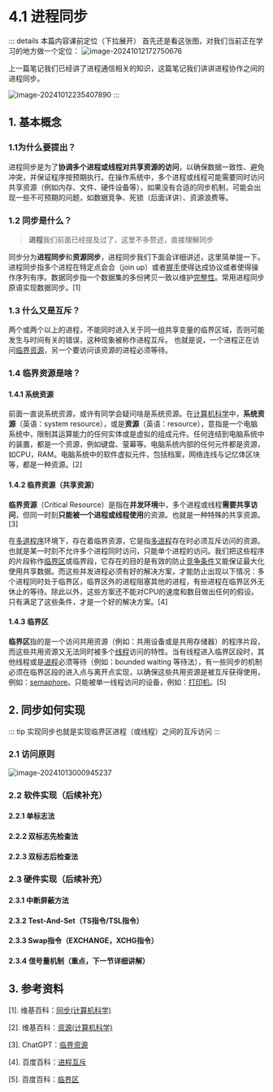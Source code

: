 # 4.1 进程同步
::: details 本篇内容课前定位（下拉展开）
首先还是看这张图，对我们当前正在学习的地方做一个定位：
![image-20241012172750676](https://coderethan-1327000741.cos.ap-chengdu.myqcloud.com/blog-pics/image-20241012172750676.png)

上一篇笔记我们已经讲了进程通信相关的知识，这篇笔记我们讲讲进程协作之间的进程同步。

![image-20241012235407890](https://coderethan-1327000741.cos.ap-chengdu.myqcloud.com/blog-pics/image-20241012235407890.png)
:::


## 1. 基本概念



### 1.1为什么要提出？

进程同步是为了**协调多个进程或线程对共享资源的访问**，以确保数据一致性、避免冲突，并保证程序按预期执行。在操作系统中，多个进程或线程可能需要同时访问共享资源（例如内存、文件、硬件设备等），如果没有合适的同步机制，可能会出现一些不可预期的问题，如数据竞争、死锁（后面详讲）、资源浪费等。

### 1.2 同步是什么？

>  **进程**我们前面已经提及过了，这里不多赘述，直接理解同步

同步分为**进程同步**和**资源同步**，进程同步我们下面会详细讲述，这里简单提一下。进程同步指多个进程在特定点会合（join up）或者[握手](https://zh.wikipedia.org/wiki/握手_(技术))使得达成协议或者使得操作序列有序。数据同步指一个数据集的多份拷贝一致以维护[完整性](https://zh.wikipedia.org/wiki/完整性)。常用进程同步原语实现数据同步。[1]

### 1.3 什么又是互斥？

两个或两个以上的进程，不能同时进入关于同一组共享变量的临界区域，否则可能发生与时间有关的错误，这种现象被称作进程互斥。 也就是说，一个进程正在访问[临界资源](https://baike.baidu.com/item/临界资源/1880269?fromModule=lemma_inlink)，另一个要访问该资源的进程必须等待。

### 1.4 临界资源是啥？

#### 1.4.1 系统资源

前面一直说系统资源，或许有同学会疑问啥是系统资源。在[计算机科学](https://zh.wikipedia.org/wiki/計算機科學)中，**系统资源**（英语：system resource），或是**资源**（英语：resource），意指是一个电脑系统中，限制其运算能力的任何实体或是虚拟的组成元件。任何连结到电脑系统中的装置，都是一个资源，例如键盘、萤幕等。电脑系统内部的任何元件都是资源，如CPU，RAM。电脑系统中的软件虚拟元件，包括档案，网络连线与记忆体区块等，都是一种资源。[2]

#### 1.4.2 临界资源（共享资源）

**临界资源**（Critical Resource）是指在**并发环境**中，多个进程或线程**需要共享访问**，但同一时刻**只能被一个进程或线程使用**的资源。也就是一种特殊的共享资源。[3]

在[多道程序](https://baike.baidu.com/item/多道程序/8192392?fromModule=lemma_inlink)环境下，存在着临界资源，它是指[多进程](https://baike.baidu.com/item/多进程/9796976?fromModule=lemma_inlink)存在时必须互斥访问的资源。也就是某一时刻不允许多个进程同时访问，只能单个进程的访问。我们把这些程序的片段称作[临界区](https://baike.baidu.com/item/临界区/8942134?fromModule=lemma_inlink)或临界段，它存在的目的是有效的防止[竞争条件](https://baike.baidu.com/item/竞争条件/10354815?fromModule=lemma_inlink)又能保证最大化使用共享数据。而这些并发进程必须有好的解决方案，才能防止出现以下情况：多个进程同时处于临界区，临界区外的进程阻塞其他的进程，有些进程在临界区外无休止的等待。除此以外，这些方案还不能对CPU的速度和数目做出任何的假设。只有满足了这些条件，才是一个好的解决方案。[4]

#### 1.4.3 临界区

**临界区**指的是一个访问共用资源（例如：共用设备或是共用存储器）的程序片段，而这些共用资源又无法同时被多个[线程](https://baike.baidu.com/item/线程/103101?fromModule=lemma_inlink)访问的特性。当有线程进入临界区段时，其他线程或是[进程](https://baike.baidu.com/item/进程/382503?fromModule=lemma_inlink)必须等待（例如：bounded waiting 等待法），有一些同步的机制必须在临界区段的进入点与离开点实现，以确保这些共用资源是被互斥获得使用，例如：[semaphore](https://baike.baidu.com/item/semaphore/1322231?fromModule=lemma_inlink)。只能被单一线程访问的设备，例如：[打印机](https://baike.baidu.com/item/打印机/215563?fromModule=lemma_inlink)。[5]



## 2. 同步如何实现

::: tip
实现同步也就是实现临界区进程（或线程）之间的互斥访问
:::

### 2.1 访问原则

![image-20241013000945237](https://coderethan-1327000741.cos.ap-chengdu.myqcloud.com/blog-pics/image-20241013000945237.png)

### 2.2 软件实现（后续补充）

#### 2.2.1 单标志法

#### 2.2.2 双标志先检查法

#### 2.2.3 双标志后检查法

### 2.3 硬件实现（后续补充）

#### 2.3.1 中断屏蔽方法

#### 2.3.2 Test-And-Set（TS指令/TSL指令）

#### 2.3.3 Swap指令（EXCHANGE，XCHG指令）

#### 2.3.4 信号量机制（重点，下一节详细讲解）



## 3. 参考资料

[1]. 维基百科：[同步(计算机科学)](https://zh.wikipedia.org/wiki/%E5%90%8C%E6%AD%A5_(%E8%AE%A1%E7%AE%97%E6%9C%BA%E7%A7%91%E5%AD%A6))

[2]. 维基百科：[资源(计算机科学)](https://zh.wikipedia.org/wiki/%E8%B3%87%E6%BA%90_(%E8%A8%88%E7%AE%97%E6%A9%9F%E7%A7%91%E5%AD%B8))

[3]. ChatGPT：[临界资源](https://chatgpt.com/)

[4]. 百度百科：[进程互斥](https://baike.baidu.com/item/%E8%BF%9B%E7%A8%8B%E4%BA%92%E6%96%A5/5096533)

[5]. 百度百科：[临界区](https://baike.baidu.com/item/%E4%B8%B4%E7%95%8C%E5%8C%BA/8942134)

